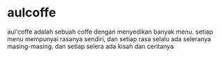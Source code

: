 # aulcoffe
aul'coffe adalah sebuah coffe dengan menyedikan banyak menu. setiap menu mempunyai rasanya sendiri, dan setiap rasa selalu ada seleranya masing-masing. dan setiap selera ada kisah dan ceritanya
